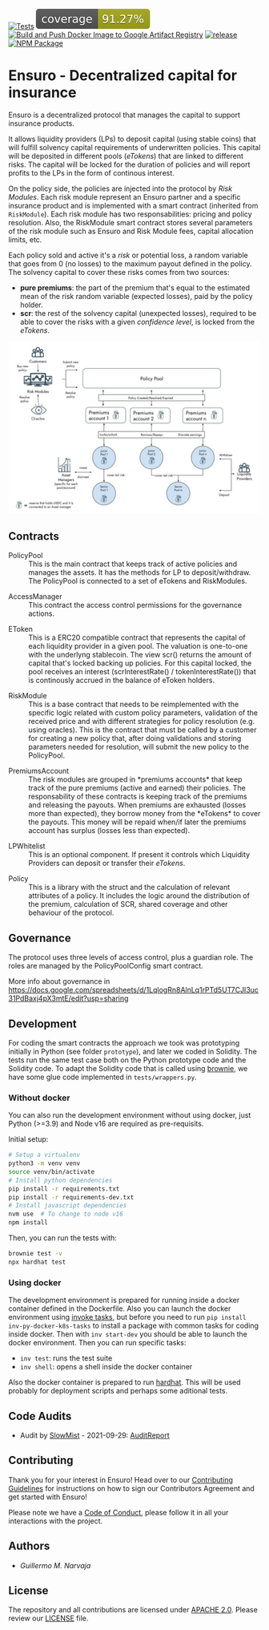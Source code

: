 [![Tests](https://github.com/ensuro/ensuro/actions/workflows/tests.yaml/badge.svg)](https://github.com/ensuro/ensuro/actions/workflows/tests.yaml)
[![cov](https://github.com/ensuro/ensuro/raw/main/badges/coverage.svg)](https://github.com/ensuro/ensuro/actions/workflows/tests.yaml)
[![Build and Push Docker Image to Google Artifact Registry](https://github.com/ensuro/ensuro/actions/workflows/build-base-image.yaml/badge.svg)](https://github.com/ensuro/ensuro/actions/workflows/build-base-image.yaml)
[![release](https://badgen.net/github/release/ensuro/ensuro)](https://github.com/ensuro/ensuro/releases)
[![NPM Package](https://github.com/ensuro/ensuro/actions/workflows/npm.yaml/badge.svg)](https://www.npmjs.com/package/@ensuro/core)

# Ensuro - Decentralized capital for insurance

Ensuro is a decentralized protocol that manages the capital to support insurance products.

It allows liquidity providers (LPs) to deposit capital (using stable coins) that will fulfill solvency capital requirements of underwritten policies. This capital will be deposited in different pools (_eTokens_) that are linked to different risks. The capital will be locked for the duration of policies and will report profits to the LPs in the form of continous interest.

On the policy side, the policies are injected into the protocol by _Risk Modules_. Each risk module represent an Ensuro partner and a specific insurance product and is implemented with a smart contract (inherited from `RiskModule`). Each risk module has two responsabilities: pricing and policy resolution. Also, the RiskModule smart contract stores several parameters of the risk module such as Ensuro and Risk Module fees, capital allocation limits, etc.

Each policy sold and active it's a _risk_ or potential loss, a random variable that goes from 0 (no losses) to the maximum payout defined in the policy. The solvency capital to cover these risks comes from two sources:

- **pure premiums**: the part of the premium that's equal to the estimated mean of the risk random variable (expected losses), paid by the policy holder.
- **scr**: the rest of the solvency capital (unexpected losses), required to be able to cover the risks with a given _confidence level_, is locked from the _eTokens_.

![Architecture Diagram](Architecture.png "Architecture Diagram")

## Contracts

<dl>
<dt>PolicyPool</dt>
<dd>This is the main contract that keeps track of active policies and manages the assets. It has the methods for LP to deposit/withdraw. The PolicyPool is connected to a set of eTokens and RiskModules.</dd>
</dl>

<dl>
<dt>AccessManager</dt>
<dd>This contract the access control permissions for the governance actions.</dd>
</dl>

<dl>
<dt>EToken</dt>
<dd>This is a ERC20 compatible contract that represents the capital of each liquidity provider in a given pool. The valuation is one-to-one with the underlyng stablecoin. The view scr() returns the amount of capital that's locked backing up policies. For this capital locked, the pool receives an interest (scrInterestRate() / tokenInterestRate()) that is continously accrued in the balance of eToken holders.</dd>
</dl>

<dl>
<dt>RiskModule</dt>
<dd>This is a base contract that needs to be reimplemented with the specific logic related with custom policy parameters, validation of the received price and with different strategies for policy resolution (e.g. using oracles). This is the contract that must be called by a customer for creating a new policy that, after doing validations and storing parameters needed for resolution, will submit the new policy to the PolicyPool.</dd>
</dl>

<dl>
<dt>PremiumsAccount</dt>
<dd>The risk modules are grouped in *premiums accounts* that keep track of the pure premiums (active and earned) their policies. The responsability of these contracts is keeping track of the premiums and releasing the payouts. When premiums are exhausted (losses more than expected), they borrow money from the *eTokens* to cover the payouts. This money will be repaid when/if later the premiums account has surplus (losses less than expected).</dd>
</dl>

<dl>
<dt>LPWhitelist</dt>
<dd>This is an optional component. If present it controls which Liquidity Providers can deposit or transfer their <i>eTokens</i>.</dd>
</dl>

<dl>
<dt>Policy</dt>
<dd>This is a library with the struct and the calculation of relevant attributes of a policy. It includes the logic around the distribution of the premium, calculation of SCR, shared coverage and other behaviour of the protocol.</dd>
</dl>

## Governance

The protocol uses three levels of access control, plus a guardian role. The roles are managed by the PolicyPoolConfig smart contract.

More info about governance in https://docs.google.com/spreadsheets/d/1LqlogRn8AlnLq1rPTd5UT7CJI3uc31PdBaxj4pX3mtE/edit?usp=sharing

## Development

For coding the smart contracts the approach we took was prototyping initially in Python (see folder `prototype`), and later we coded in Solidity. The tests run the same test case both on the Python prototype code and the Solidity code. To adapt the Solidity code that is called using [brownie](https://eth-brownie.readthedocs.io/en/stable/), we have some glue code implemented in `tests/wrappers.py`.

### Without docker

You can also run the development environment without using docker, just Python (>=3.9) and Node v16 are required as pre-requisits.

Initial setup:

```bash
# Setup a virtualenv
python3 -m venv venv
source venv/bin/activate
# Install python dependencies
pip install -r requirements.txt
pip install -r requirements-dev.txt
# Install javascript dependencies
nvm use  # To change to node v16
npm install
```

Then, you can run the tests with:

```bash
brownie test -v
npx hardhat test
```

### Using docker

The development environment is prepared for running inside a docker container defined in the Dockerfile. Also you can launch the docker environment using [invoke tasks](http://www.pyinvoke.org/), but before you need to run `pip install inv-py-docker-k8s-tasks` to install a package with common tasks for coding inside docker. Then with `inv start-dev` you should be able to launch the docker environment. Then you can run specific tasks:

- `inv test`: runs the test suite
- `inv shell`: opens a shell inside the docker container

Also the docker container is prepared to run [hardhat](https://hardhat.org/). This will be used probably for deployment scripts and perhaps some aditional tests.

## Code Audits

- Audit by [SlowMist](https://www.slowmist.com) - 2021-09-29: [AuditReport](audits/SlowMistAuditReport-Ensuro-2021-09-29.pdf)

## Contributing

Thank you for your interest in Ensuro! Head over to our [Contributing Guidelines](CONTRIBUTING.md) for instructions on how to sign our Contributors Agreement and get started with
Ensuro!

Please note we have a [Code of Conduct](CODE_OF_CONDUCT.md), please follow it in all your interactions with the project.

## Authors

- _Guillermo M. Narvaja_

## License

The repository and all contributions are licensed under
[APACHE 2.0](https://www.apache.org/licenses/LICENSE-2.0). Please review our [LICENSE](LICENSE) file.

